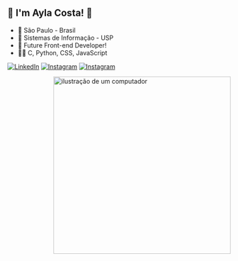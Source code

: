 ## 💜 I'm Ayla Costa! 🔮

- 📍 São Paulo - Brasil
- 👾 Sistemas de Informação - USP  
- 🌌 Future Front-end Developer!
- 👩‍💻 C, Python, CSS, JavaScript

<p align="left">
<a href="#" title="LinkedIn">
  <img src="https://img.shields.io/badge/-Linkedin-0e76a8?style=flat-square&logo=Linkedin&logoColor=white&link=https://linkedin.com/in/aylacosta" alt="LinkedIn"/></a>
  <a href="#" title="Instagram">
  <img src="https://img.shields.io/badge/-Instagram-DF0174?style=flat-square&labelColor=DF0174&logo=instagram&logoColor=white&link=https://www.instagram.com/aylalouka" alt="Instagram"/></a>
  <a href="#" title="Gmail">
  <img src="https://img.shields.io/badge/-ayla.dsdc@email.com-006bed?style=flat-square&logo=Gmail&logoColor=white&link=mailto:ayla.dsdc@gmail.com" alt="Instagram"/></a>
  </p>
  

<img src="https://raw.githubusercontent.com/MicaelliMedeiros/micaellimedeiros/master/image/computer-illustration.png" alt="ilustração de um computador" min-width="400px" max-width="400px" width="400px" align="right">

<!---
ayladsdc/ayladsdc is a ✨ special ✨ repository because its `README.md` (this file) appears on your GitHub profile.
You can click the Preview link to take a look at your changes.
--->
